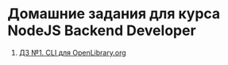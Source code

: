 # Домашние задания для курса NodeJS Backend Developer

1. [ДЗ №1. CLI для OpenLibrary.org](./hw01/)
